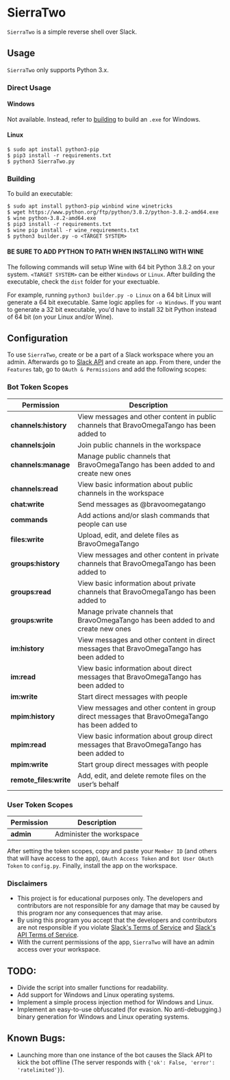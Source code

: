 # SierraTwo
`SierraTwo` is a simple reverse shell over Slack.

## Usage
`SierraTwo` only supports Python 3.x. 

### Direct Usage
#### Windows
Not available. Instead, refer to [building](#building) to build an `.exe` for Windows.

#### Linux
```
$ sudo apt install python3-pip
$ pip3 install -r requirements.txt
$ python3 SierraTwo.py
```

### Building
To build an executable:

```
$ sudo apt install python3-pip winbind wine winetricks
$ wget https://www.python.org/ftp/python/3.8.2/python-3.8.2-amd64.exe
$ wine python-3.8.2-amd64.exe
$ pip3 install -r requirements.txt
$ wine pip install -r wine_requirements.txt
$ python3 builder.py -o <TARGET SYSTEM>
```

#### **BE SURE TO ADD PYTHON TO PATH WHEN INSTALLING WITH WINE**

The following commands will setup Wine with 64 bit Python 3.8.2 on your system. `<TARGET SYSTEM>` can be either 
`Windows` or `Linux`. After building the executable, check the `dist` folder for your exectuable.

For example, running `python3 builder.py -o Linux` on a 64 bit Linux will generate a 64 bit executable. Same logic 
applies for `-o Windows`. If you want to generate a 32 bit executable, you'd have to install 32 bit Python instead of 
64 bit (on your Linux and/or Wine).

## Configuration
To use `SierraTwo`, create or be a part of a Slack workspace where you an admin. Afterwards go to 
[Slack API][Slack API] and create an app. From there, under the `Features` tab, go to `OAuth & Permissions` and add the 
following scopes:

### Bot Token Scopes
| Permission             | Description                                                                                     |
|------------------------|-------------------------------------------------------------------------------------------------|
| **channels:history**   | View messages and other content in public channels that BravoOmegaTango has been added to       |
| **channels:join**      | Join public channels in the workspace                                                           |
| **channels:manage**    | Manage public channels that BravoOmegaTango has been added to and create new ones               |
| **channels:read**      | View basic information about public channels in the workspace                                   |
| **chat:write**         | Send messages as @bravoomegatango                                                               |
| **commands**           | Add actions and/or slash commands that people can use                                           |
| **files:write**        | Upload, edit, and delete files as BravoOmegaTango                                               |
| **groups:history**     | View messages and other content in private channels that BravoOmegaTango has been added to      |
| **groups:read**        | View basic information about private channels that BravoOmegaTango has been added to            |
| **groups:write**       | Manage private channels that BravoOmegaTango has been added to and create new ones              |
| **im:history**         | View messages and other content in direct messages that BravoOmegaTango has been added to       |
| **im:read**            | View basic information about direct messages that BravoOmegaTango has been added to             |
| **im:write**           | Start direct messages with people                                                               |
| **mpim:history**       | View messages and other content in group direct messages that BravoOmegaTango has been added to |
| **mpim:read**          | View basic information about group direct messages that BravoOmegaTango has been added to       |
| **mpim:write**         | Start group direct messages with people                                                         |
| **remote_files:write** | Add, edit, and delete remote files on the user’s behalf                                         |


### User Token Scopes
| Permission | Description              |
|------------|--------------------------|
| **admin**  | Administer the workspace |


After setting the token scopes, copy and paste your `Member ID` (and others that will have access to the app), 
`OAuth Access Token` and `Bot User OAuth Token` to `config.py`. Finally, install the app on the workspace.

### Disclaimers
- This project is for educational purposes only. The developers and contributors are not responsible for any damage 
that may be caused by this program nor any consequences that may arise.
- By using this program you accept that the developers and contributors are not responsible if you violate 
[Slack's Terms of Service][Slack ToS] and [Slack's API Terms of Service][Slack API ToS].
- With the current permissions of the app, `SierraTwo` will have an admin access over your workspace.

## TODO:
- Divide the script into smaller functions for readability.
- Add support for Windows and Linux operating systems.
- Implement a simple process injection method for Windows and Linux.
- Implement an easy-to-use obfuscated (for evasion. No anti-debugging.) binary generation for Windows and Linux 
operating systems.

## Known Bugs:
- Launching more than one instance of the bot causes the Slack API to kick the bot offline (The server responds with 
`{'ok': False, 'error': 'ratelimited'}`).

[Slack API]:      https://api.slack.com
[Slack ToS]:      https://slack.com/terms-of-service
[Slack API ToS]:  https://slack.com/terms-of-service/api
